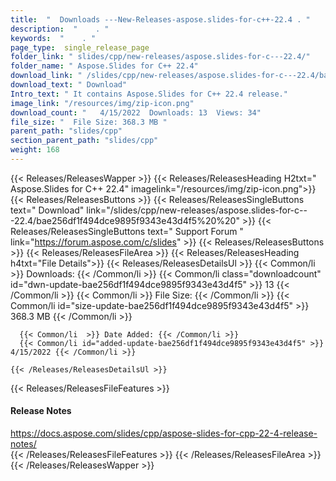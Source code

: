 ```yaml
---
title:  "  Downloads ---New-Releases-aspose.slides-for-c++-22.4 . " 
description:  "    . " 
keywords:  "    . " 
page_type:  single_release_page
folder_link: " slides/cpp/new-releases/aspose.slides-for-c---22.4/"
folder_name: " Aspose.Slides for C++ 22.4"
download_link: " /slides/cpp/new-releases/aspose.slides-for-c---22.4/bae256df1f494dce9895f9343e43d4f5"
download_text: " Download"
Intro_text: " It contains Aspose.Slides for C++ 22.4 release."
image_link: "/resources/img/zip-icon.png"
download_count: "   4/15/2022  Downloads: 13  Views: 34"
file_size: "  File Size: 368.3 MB "
parent_path: "slides/cpp"
section_parent_path: "slides/cpp"
weight: 168
---
```


{{< Releases/ReleasesWapper >}}
  {{< Releases/ReleasesHeading H2txt=" Aspose.Slides for C++ 22.4" imagelink="/resources/img/zip-icon.png">}}
  {{< Releases/ReleasesButtons >}}
    {{< Releases/ReleasesSingleButtons text=" Download" link="/slides/cpp/new-releases/aspose.slides-for-c---22.4/bae256df1f494dce9895f9343e43d4f5%20%20" >}}
    {{< Releases/ReleasesSingleButtons text=" Support Forum " link="https://forum.aspose.com/c/slides" >}}
  {{< Releases/ReleasesButtons >}}
  {{< Releases/ReleasesFileArea >}}
    {{< Releases/ReleasesHeading h4txt="File Details">}}
    {{< Releases/ReleasesDetailsUl >}}
            {{< Common/li  >}} Downloads: {{< /Common/li >}} 
      {{< Common/li class="downloadcount" id="dwn-update-bae256df1f494dce9895f9343e43d4f5" >}} 13 {{< /Common/li >}} 
      {{< Common/li  >}} File Size: {{< /Common/li >}} 
      {{< Common/li id="size-update-bae256df1f494dce9895f9343e43d4f5" >}} 368.3 MB {{< /Common/li >}} 


      {{< Common/li  >}} Date Added: {{< /Common/li >}} 
      {{< Common/li id="added-update-bae256df1f494dce9895f9343e43d4f5" >}} 4/15/2022 {{< /Common/li >}} 

    {{< /Releases/ReleasesDetailsUl >}}

  {{< Releases/ReleasesFileFeatures >}}
      <h4>Release Notes</h4><div><a href="https://docs.aspose.com/slides/cpp/aspose-slides-for-cpp-22-4-release-notes/">https://docs.aspose.com/slides/cpp/aspose-slides-for-cpp-22-4-release-notes/</a></div>
  {{< /Releases/ReleasesFileFeatures >}}
 {{< /Releases/ReleasesFileArea >}}
{{< /Releases/ReleasesWapper >}}


